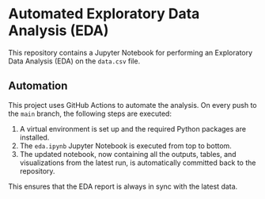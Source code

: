 # Automated Exploratory Data Analysis (EDA)

This repository contains a Jupyter Notebook for performing an Exploratory Data Analysis (EDA) on the `data.csv` file.

## Automation

This project uses GitHub Actions to automate the analysis. On every push to the `main` branch, the following steps are executed:
1.  A virtual environment is set up and the required Python packages are installed.
2.  The `eda.ipynb` Jupyter Notebook is executed from top to bottom.
3.  The updated notebook, now containing all the outputs, tables, and visualizations from the latest run, is automatically committed back to the repository.

This ensures that the EDA report is always in sync with the latest data.
